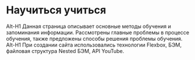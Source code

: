 # Научиться учиться
Alt-H1
Данная страница описывает основные методы обучения и запоминания информации.
Рассмотрены главные проблемы в процессе обучения, также предложены способы решения проблемы обучения.
Alt-H1
При создании сайта использовались технологии Flexbox, БЭМ, файловая структура Nested БЭМ, API YouTube.

